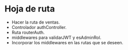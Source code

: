 # Hoja de ruta

- Hacer la ruta de ventas.
- Controlador authController.
- Ruta routerAuth.
- middlewares para validarJWT y esAdminRol.
- Incorporar los middlewares en las rutas que se deseen.
